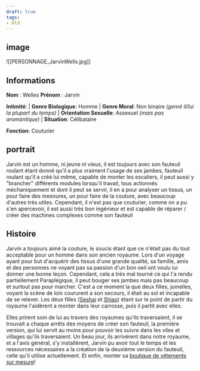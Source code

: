 ```yaml
---
draft: true
tags:
- Old
---
```


## image
![[PERSONNAGE_JarvinWells.jpg]]

## Informations
**Nom** : Welles 
**Prénom** : Jarvin 

**Intimité**: 
| **Genre Biologique**: Homme
| **Genre Moral**: Non binaire _(genré il/lui la plupart du temps)_ 
| **Orientation Sexuelle**: Assexuel _(mais pas aromantique)_
| **Situation**: Célibataire

**Fonction**: Couturier

## portrait
Jarvin est un homme, ni jeune ni vieux, il est toujours avec son fauteuil roulant étant donné qu'il a plus vraiment l'usage de ses jambes, fauteuil roulant qu'il a créé lui même, capable de monter les escaliers, il peut aussi y "brancher" différents modules lorsqu'il travail, tous actionnés méchaniquement et dont il peut se servir, il en a pour analyser un tissus, un pour faire des mesnures, un pour faire de la couture, avec beaucoup d'autres très utiles. Cependant, il n'est pas que couturier, comme on a pu s'en apercevoir, il est aussi très bon ingénieur et est capable de réparer / créer des machines complexes comme son fauteuil

## Histoire
Jarvin a toujours aimé la couture, le soucis étant que ce n'était pas du tout acceptable pour un homme dans son ancien royaume. Lors d'un voyage ayant pour but d'acquérir des tissus d'une grande qualité, sa famille, amis et des personnes ne voyant pas sa passion d'un bon oeil ont voulu lui donner une bonne leçon. Cependant, cela a très mal tourné ce qui l'a rendu partiellement Paraplégique, il peut bouger ses jambes mais pas beaucoup et surtout pas pour marcher. C'est a ce moment la que deux filles, jumelles, voyant la scène de loin coururent a son secours, il était au sol et incapable de se relever. Les deux filles ([Seshai](Seshai%20Yue.md) et [Shiao](Shiao%20Yue.md)) étant sur le point de partir du royaume l'aidèrent a monter dans leur carrosse, puis il partit avec elles. 

Elles prirent soin de lui au travers des royaumes qu'ils traversaient, il se trouvait a chaque arrêts des moyens de créer son fauteuil, la première version, qui lui servit au moins pour pouvoir les suivre dans les viles et villages qu'ils traversaient. Un beau jour, ils arrivèrent dans notre royaume, et a l'avis général, s'y installèrent, Jarvin pu avoir tout le temps et les ressources nécessaires a la création de la deuxième version du fauteuil, celle qu'il utilise actuellement. Et enfin, monter sa [boutique de vêtements sur mesure](Couturier.md)!